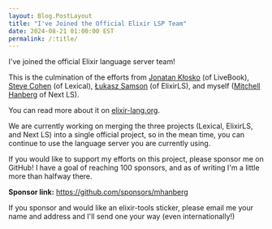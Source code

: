 ```yaml
---
layout: Blog.PostLayout
title: "I've Joined the Official Elixir LSP Team"
date: 2024-08-21 01:00:00 EST
permalink: /:title/
---
```


I've joined the official Elixir language server team!

This is the culmination of the efforts from [Jonatan Kłosko](https://github.com/jonatanklosko) (of LiveBook), [Steve Cohen](https://github.com/scohen) (of Lexical), [Łukasz Samson](https://github.com/lukaszsamson) (of ElixirLS), and myself ([Mitchell Hanberg](https://github.com/mhanberg) of Next LS). 

You can read more about it on [elixir-lang.org](https://elixir-lang.org/blog/2024/08/15/welcome-elixir-language-server-team/).

We are currently working on merging the three projects (Lexical, ElixirLS, and Next LS) into a single official project, so in the mean time, you can continue to use 
the language server you are currently using.

If you would like to support my efforts on this project, please sponsor me on GitHub! I have a goal of reaching 100 sponsors, and as of writing I'm a little more than halfway there.

**Sponsor link:** https://github.com/sponsors/mhanberg

If you sponsor and would like an elixir-tools sticker, please email me your name and address and I'll send one your way (even internationally!)
